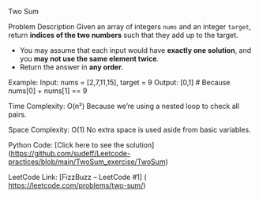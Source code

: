 Two Sum

Problem Description
Given an array of integers `nums` and an integer `target`, return **indices of the two numbers** such that they add up to the target.
- You may assume that each input would have **exactly one solution**, and you **may not use the same element twice**.
- Return the answer in **any order**.

Example:
Input: nums = [2,7,11,15], target = 9
Output: [0,1]  # Because nums[0] + nums[1] == 9

Time Complexity: O(n²)
Because we’re using a nested loop to check all pairs.

Space Complexity: O(1)
No extra space is used aside from basic variables.

Python Code: [Click here to see the solution] (https://github.com/sudeff/Leetcode-practices/blob/main/TwoSum_exercise/TwoSum)

LeetCode Link: [FizzBuzz – LeetCode #1] ( https://leetcode.com/problems/two-sum/)
